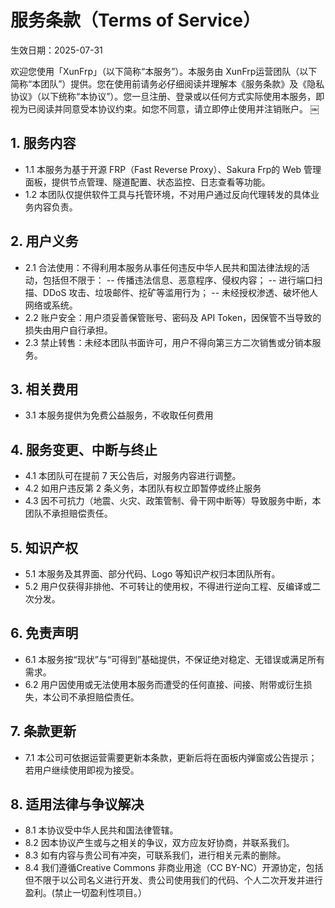 # 服务条款（Terms of Service）
生效日期：2025-07-31

欢迎您使用「XunFrp」（以下简称“本服务”）。本服务由 XunFrp运营团队（以下简称“本团队”）提供。您在使用前请务必仔细阅读并理解本《服务条款》及《隐私协议》（以下统称“本协议”）。您一旦注册、登录或以任何方式实际使用本服务，即视为已阅读并同意受本协议约束。如您不同意，请立即停止使用并注销账户。
￼
## 1. 服务内容
- 1.1 本服务为基于开源 FRP（Fast Reverse Proxy）、Sakura Frp的 Web 管理面板，提供节点管理、隧道配置、状态监控、日志查看等功能。
- 1.2 本团队仅提供软件工具与托管环境，不对用户通过反向代理转发的具体业务内容负责。
## 2. 用户义务
- 2.1 合法使用：不得利用本服务从事任何违反中华人民共和国法律法规的活动，包括但不限于：
-- 传播违法信息、恶意程序、侵权内容；
-- 进行端口扫描、DDoS 攻击、垃圾邮件、挖矿等滥用行为；
-- 未经授权渗透、破坏他人网络或系统。
- 2.2 账户安全：用户须妥善保管账号、密码及 API Token，因保管不当导致的损失由用户自行承担。
- 2.3 禁止转售：未经本团队书面许可，用户不得向第三方二次销售或分销本服务。
## 3. 相关费用
- 3.1 本服务提供为免费公益服务，不收取任何费用
## 4. 服务变更、中断与终止
- 4.1 本团队可在提前 7 天公告后，对服务内容进行调整。
- 4.2 如用户违反第 2 条义务，本团队有权立即暂停或终止服务
- 4.3 因不可抗力（地震、火灾、政策管制、骨干网中断等）导致服务中断，本团队不承担赔偿责任。
## 5. 知识产权
- 5.1 本服务及其界面、部分代码、Logo 等知识产权归本团队所有。
- 5.2 用户仅获得非排他、不可转让的使用权，不得进行逆向工程、反编译或二次分发。
## 6. 免责声明
- 6.1 本服务按“现状”与“可得到”基础提供，不保证绝对稳定、无错误或满足所有需求。
- 6.2 用户因使用或无法使用本服务而遭受的任何直接、间接、附带或衍生损失，本公司不承担赔偿责任。
## 7. 条款更新
- 7.1 本公司可依据运营需要更新本条款，更新后将在面板内弹窗或公告提示；若用户继续使用即视为接受。
## 8. 适用法律与争议解决
- 8.1 本协议受中华人民共和国法律管辖。
- 8.2 因本协议产生或与之相关的争议，双方应友好协商，并联系我们。
- 8.3 如有内容与贵公司有冲突，可联系我们，进行相关元素的删除。
- 8.4 我们遵循Creative Commons 非商业用途（CC BY-NC）开源协定，包括但不限于以公司名义进行开发、贵公司使用我们的代码、个人二次开发并进行盈利。(禁止一切盈利性项目。）
